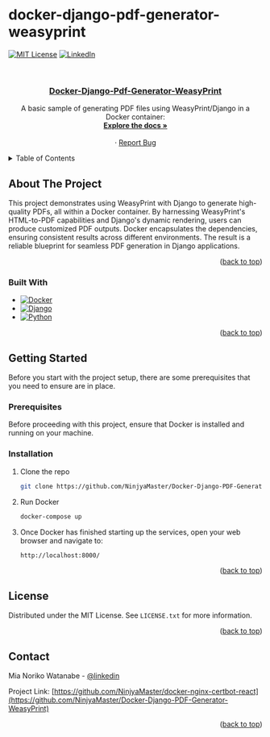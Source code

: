 # docker-django-pdf-generator-weasyprint

<a name="readme-top"></a>

<!--
*** I use REAME.md template from https://github.com/othneildrew/Best-README-Template
*** -----------
*** Thanks for checking out the Best-README-Template. If you have a suggestion
*** that would make this better, please fork the repo and create a pull request
*** or simply open an issue with the tag "enhancement".
*** Don't forget to give the project a star!
*** Thanks again! Now go create something AMAZING! :D
-->

<!-- PROJECT SHIELDS -->
<!--
*** I'm using markdown "reference style" links for readability.
*** Reference links are enclosed in brackets [ ] instead of parentheses ( ).
*** See the bottom of this document for the declaration of the reference variables
*** for contributors-url, forks-url, etc. This is an optional, concise syntax you may use.
*** https://www.markdownguide.org/basic-syntax/#reference-style-links
-->

[![MIT License][license-shield]][license-url]
[![LinkedIn][linkedin-shield]][linkedin-url]

<!-- PROJECT LOGO -->
<br />
<div align="center">

  <a href="https://github.com/NinjyaMaster/Docker-Django-PDF-Generator-WeasyPrint">
    <h3 align="center">Docker-Django-Pdf-Generator-WeasyPrint</h3>
  </a>

  <p align="center">
A basic sample of generating PDF files using WeasyPrint/Django in a Docker container:
    <br />
    <a href="https://github.com/NinjyaMaster/Docker-Django-PDF-Generator-WeasyPrint"><strong>Explore the docs »</strong></a>
    <br />
    <br />
    ·
    <a href="https://github.com/NinjyaMaster/Docker-Django-PDF-Generator-WeasyPrint/issues">Report Bug</a>
  </p>
</div>

<!-- TABLE OF CONTENTS -->
<details>
  <summary>Table of Contents</summary>
  <ol>
    <li>
      <a href="#about-the-project">About The Project</a>
      <ul>
        <li><a href="#built-with">Built With</a></li>
      </ul>
    </li>
    <li>
      <a href="#getting-started">Getting Started</a>
      <ul>
        <li><a href="#prerequisites">Prerequisites</a></li>
        <li><a href="#installation">Installation</a></li>
      </ul>
    </li>
    <li><a href="#license">License</a></li>
    <li><a href="#contact">Contact</a></li>

  </ol>
</details>

<!-- ABOUT THE PROJECT -->

## About The Project

This project demonstrates using WeasyPrint with Django to generate high-quality PDFs, all within a Docker container. By harnessing WeasyPrint's HTML-to-PDF capabilities and Django's dynamic rendering, users can produce customized PDF outputs. Docker encapsulates the dependencies, ensuring consistent results across different environments. The result is a reliable blueprint for seamless PDF generation in Django applications.

<p align="right">(<a href="#readme-top">back to top</a>)</p>

### Built With

- [![Docker][Docker.com]][Docker-url]
- [![Django][Django-logo]][Django-url]
- [![Python][Python-logo]][Python-url]

<p align="right">(<a href="#readme-top">back to top</a>)</p>

<!-- GETTING STARTED -->

## Getting Started

Before you start with the project setup, there are some prerequisites that you need to ensure are in place.

### Prerequisites

Before proceeding with this project, ensure that Docker is installed and running on your machine.

### Installation

1. Clone the repo
   ```sh
   git clone https://github.com/NinjyaMaster/Docker-Django-PDF-Generator-WeasyPrint.git
   ```
2. Run Docker

   ```sh
   docker-compose up
   ```

3. Once Docker has finished starting up the services, open your web browser and navigate to:
   ```sh
   http://localhost:8000/
   ```

<p align="right">(<a href="#readme-top">back to top</a>)</p>

<!-- LICENSE -->

## License

Distributed under the MIT License. See `LICENSE.txt` for more information.

<p align="right">(<a href="#readme-top">back to top</a>)</p>

<!-- CONTACT -->

## Contact

Mia Noriko Watanabe - [@linkedin](https://linkedin.com/in/mia-noriko-watanabe-27727b2)

Project Link: [https://github.com/NinjyaMaster/docker-nginx-certbot-react](https://github.com/NinjyaMaster/Docker-Django-PDF-Generator-WeasyPrint)

<p align="right">(<a href="#readme-top">back to top</a>)</p>

<!-- MARKDOWN LINKS & IMAGES -->
<!-- https://www.markdownguide.org/basic-syntax/#reference-style-links -->

[contributors-shield]: https://img.shields.io/github/contributors/NinjyaMaster/docker-nginx-certbot-react.svg?style=for-the-badge
[contributors-url]: https://github.com/NinjyaMaster/docker-nginx-certbot-react/graphs/contributors
[forks-shield]: https://img.shields.io/github/forks/NinjyaMaster/docker-nginx-certbot-react.svg?style=for-the-badge
[forks-url]: https://github.com/NinjyaMaster/docker-nginx-certbot-react/network/members
[stars-shield]: https://img.shields.io/github/stars/NinjyaMaster/docker-nginx-certbot-react.svg?style=for-the-badge
[stars-url]: https://github.com/NinjyaMaster/docker-nginx-certbot-react/stargazers
[issues-shield]: https://img.shields.io/github/issues/NinjyaMaster/docker-nginx-certbot-react.svg?style=for-the-badge
[issues-url]: https://github.com/NinjyaMaster/docker-nginx-certbot-react/issues
[license-shield]: https://img.shields.io/github/license/NinjyaMaster/docker-nginx-certbot-react.svg?style=for-the-badge
[license-url]: https://github.com/NinjyaMaster/docker-nginx-certbot-react/blob/main/LICENSE.txt
[linkedin-shield]: https://img.shields.io/badge/-LinkedIn-black.svg?style=for-the-badge&logo=linkedin&colorB=555
[linkedin-url]: https://linkedin.com/in/mia-noriko-watanabe-27727b2
[product-screenshot]: images/screenshot.png
[Next.js]: https://img.shields.io/badge/next.js-000000?style=for-the-badge&logo=nextdotjs&logoColor=white
[Next-url]: https://nextjs.org/
[React.js]: https://img.shields.io/badge/React-20232A?style=for-the-badge&logo=react&logoColor=61DAFB
[React-url]: https://reactjs.org/
[Vue.js]: https://img.shields.io/badge/Vue.js-35495E?style=for-the-badge&logo=vuedotjs&logoColor=4FC08D
[Vue-url]: https://vuejs.org/
[Angular.io]: https://img.shields.io/badge/Angular-DD0031?style=for-the-badge&logo=angular&logoColor=white
[Angular-url]: https://angular.io/
[Svelte.dev]: https://img.shields.io/badge/Svelte-4A4A55?style=for-the-badge&logo=svelte&logoColor=FF3E00
[Svelte-url]: https://svelte.dev/
[Laravel.com]: https://img.shields.io/badge/Laravel-FF2D20?style=for-the-badge&logo=laravel&logoColor=white
[Laravel-url]: https://laravel.com
[Bootstrap.com]: https://img.shields.io/badge/Bootstrap-563D7C?style=for-the-badge&logo=bootstrap&logoColor=white
[Bootstrap-url]: https://getbootstrap.com
[JQuery.com]: https://img.shields.io/badge/jQuery-0769AD?style=for-the-badge&logo=jquery&logoColor=white
[JQuery-url]: https://jquery.com
[Docker.com]: https://img.shields.io/badge/docker-0769AD?style=for-the-badge&logo=docker&logoColor=white
[Docker-url]: https://www.docker.com/
[NGINX.com]: https://img.shields.io/badge/nginx-0769AD?style=for-the-badge&logo=nginx&logoColor=white
[NGINX-url]: https://nginx.org/
[certbot.eff.org]: https://img.shields.io/badge/certbot-0769AD?style=for-the-badge&logo=certbot&logoColor=white
[Certbot-url]: https://certbot.eff.org/
[default-https-url]: https://github.com/NinjyaMaster/docker-nginx-certbot-react/blob/main/nginx/default-https.conf
[Django-logo]: https://img.shields.io/badge/django-%23092E20.svg?style=for-the-badge&logo=django&logoColor=white
[Django-url]: https://www.djangoproject.com/
[Python-logo]: https://img.shields.io/badge/python-3670A0?style=for-the-badge&logo=python&logoColor=ffdd54
[Python-url]: https://www.python.org/
